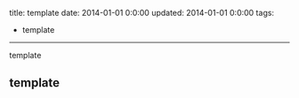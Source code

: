 title: template 
date: 2014-01-01 0:0:00
updated: 2014-01-01 0:0:00
tags: 
- template
---

template 
<!--more-->

## template 
